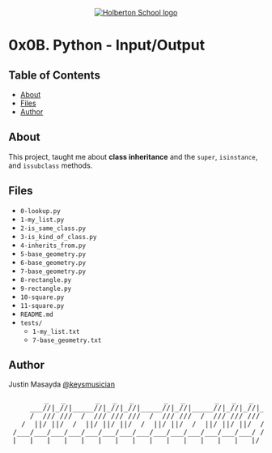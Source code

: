 <p align="center">
  <a href=#>
    <img src="https://intranet.hbtn.io/assets/holberton-logo-full-black-157ccfa3d2134776c1e3f78c0fe682968e8848b64fcacc6187976044f75f35a8.png" alt="Holberton School logo">
  </a>
</p>

# 0x0B. Python - Input/Output

## Table of Contents
* [About](#about)
* [Files](#files)
* [Author](#author)

## About
This project, taught me about **class inheritance** and the `super`, `isinstance`, and `issubclass` methods.

## Files
* `0-lookup.py`
* `1-my_list.py`
* `2-is_same_class.py`
* `3-is_kind_of_class.py`
* `4-inherits_from.py`
* `5-base_geometry.py`
* `6-base_geometry.py`
* `7-base_geometry.py`
* `8-rectangle.py`
* `9-rectangle.py`
* `10-square.py`
* `11-square.py`
* `README.md`
* `tests/`
	* `1-my_list.txt`
	* `7-base_geometry.txt`


## Author
Justin Masayda [@keysmusician](https://github.com/keysmusician)
<pre align="center">
      _   _       _   _   _       _   _       _   _   _
     ___//|_//|_____//|_//|_//|_____//|_//|_____//|_//|_//|___
     /  /// ///  /  /// /// ///  /  /// ///  /  /// /// ///  / |
   /  ||/ ||/  /  ||/ ||/ ||/  /  ||/ ||/  /  ||/ ||/ ||/  / /
 /___/___/___/___/___/___/___/___/___/___/___/___/___/___/ /
|___|___|___|___|___|___|___|___|___|___|___|___|___|___|/
</pre>
<p><span style="font-family: 'Lucida Console'; line-height: 14px; font-size: 14px; display: inline-block;">&nbsp;</span></p>
